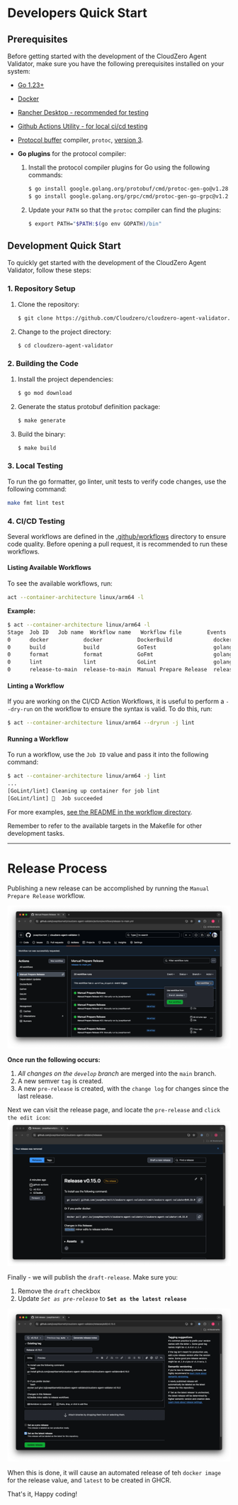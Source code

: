 # Developers Quick Start

## Prerequisites

Before getting started with the development of the CloudZero Agent Validator, make sure you have the following prerequisites installed on your system:

- [Go 1.23+](https://go.dev/doc/install)
- [Docker](https://docs.docker.com/engine/install/)
- [Rancher Desktop - recommended for testing](https://ranchermanager.docs.rancher.com/getting-started/installation-and-upgrade)
- [Github Actions Utility - for local ci/cd testing](https://github.com/nektos/act)
- [Protocol buffer](https://developers.google.com/protocol-buffers) compiler, `protoc`, [version 3](https://protobuf.dev/programming-guides/proto3).
- **Go plugins** for the protocol compiler:

    1. Install the protocol compiler plugins for Go using the following commands:

        ```sh
        $ go install google.golang.org/protobuf/cmd/protoc-gen-go@v1.28
        $ go install google.golang.org/grpc/cmd/protoc-gen-go-grpc@v1.2
        ```

    2. Update your `PATH` so that the `protoc` compiler can find the plugins:

        ```sh
        $ export PATH="$PATH:$(go env GOPATH)/bin"
        ```

## Development Quick Start

To quickly get started with the development of the CloudZero Agent Validator, follow these steps:

### 1. Repository Setup

1. Clone the repository:

     ```sh
     $ git clone https://github.com/Cloudzero/cloudzero-agent-validator.git
     ```

2. Change to the project directory:

     ```sh
     $ cd cloudzero-agent-validator
     ```

### 2. Building the Code

1. Install the project dependencies:

     ```sh
     $ go mod download
     ```

2. Generate the status protobuf definition package:

     ```sh
     $ make generate
     ```

3. Build the binary:

     ```sh
     $ make build
     ```

### 3. Local Testing 

To run the go formatter, go linter, unit tests to verify code changes, use the following command:

```sh
make fmt lint test
```

### 4. CI/CD Testing

Several workflows are defined in the [.github/workflows](.github/workflows) directory to ensure code quality. Before opening a pull request, it is recommended to run these workflows.

#### Listing Available Workflows

To see the available workflows, run:

```sh
act --container-architecture linux/arm64 -l
```

**Example:**

```sh
$ act --container-architecture linux/arm64 -l
Stage  Job ID   Job name  Workflow name   Workflow file        Events           
0      docker           docker           DockerBuild             docker-build.yml     push,pull_request,release
0      build            build            GoTest                  golang-build.yml     push                     
0      format           format           GoFmt                   golang-fmt.yml       push                     
0      lint             lint             GoLint                  golang-lint.yml      push                     
0      release-to-main  release-to-main  Manual Prepare Release  release-to-main.yml  workflow_dispatch       
```

#### Linting a Workflow

If you are working on the CI/CD Action Workflows, it is useful to perform a `--dry-run` on the workflow to ensure the syntax is valid. To do this, run:

```sh
$ act --container-architecture linux/arm64 --dryrun -j lint
```

#### Running a Workflow

To run a workflow, use the `Job ID` value and pass it into the following command:

```sh
$ act --container-architecture linux/arm64 -j lint
...
[GoLint/lint] Cleaning up container for job lint
[GoLint/lint] 🏁  Job succeeded
```

For more examples, [see the README in the workflow directory](./.github/workflows/README.md).

Remember to refer to the available targets in the Makefile for other development tasks.

---
# Release Process

Publishing a new release can be accomplished by running the `Manual Prepare Release` workflow.

![](./docs/assets/release-1.png)

**Once run the following occurs:**

1. _All changes on the `develop` branch_ are merged into the `main` branch.
2. A new semver `tag` is created.
3. A new `pre-release` is created, with the `change log` for changes since the last release.

Next we can visit the release page, and locate the `pre-release` and `click the edit icon`:
![](./docs/assets/release-2.png)

Finally - we will publish the `draft-release`. Make sure you:
1. Remove the `draft` checkbox
2. Update _`Set as pre-release`_ to **`Set as the latest release`**

![](./docs/assets/release-3.png)

When this is done, it will cause an automated release of teh `docker image` for the release value, and `latest` to be created in GHCR. 

That's it, Happy coding!
